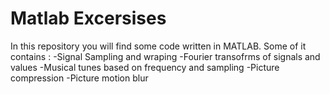 # Matlab Excersises
In this repository you will find some code written in MATLAB. Some of it contains :
-Signal Sampling and wraping
-Fourier transofrms of signals and values
-Musical tunes based on frequency and sampling
-Picture compression
-Picture motion blur
